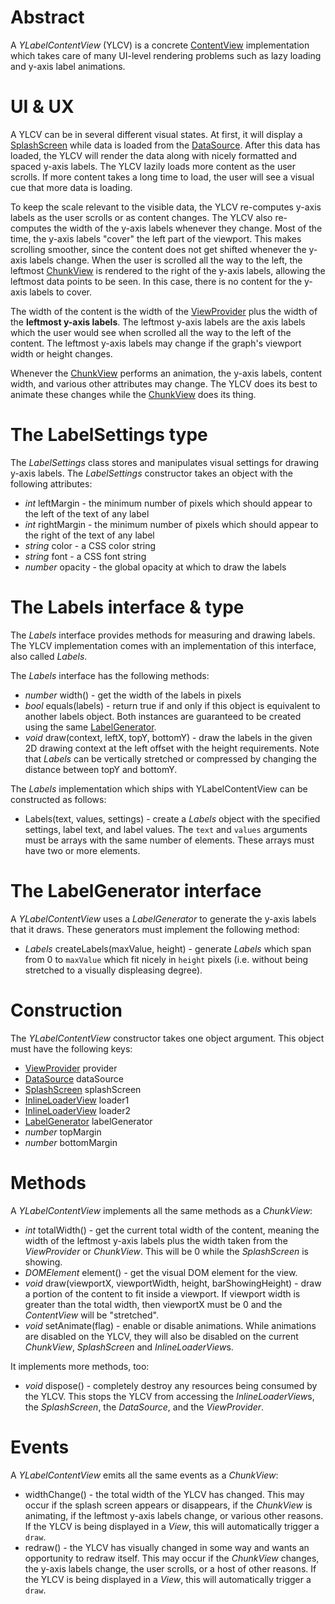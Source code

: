 # Abstract

A *YLabelContentView* (YLCV) is a concrete [ContentView](CONTENT_VIEW.md) implementation which takes care of many UI-level rendering problems such as lazy loading and y-axis label animations.

# UI & UX

A YLCV can be in several different visual states. At first, it will display a [SplashScreen](SPLASH_SCREEN.md) while data is loaded from the [DataSource](DATA_SOURCE.md). After this data has loaded, the YLCV will render the data along with nicely formatted and spaced y-axis labels. The YLCV lazily loads more content as the user scrolls. If more content takes a long time to load, the user will see a visual cue that more data is loading.

To keep the scale relevant to the visible data, the YLCV re-computes y-axis labels as the user scrolls or as content changes. The YLCV also re-computes the width of the y-axis labels whenever they change. Most of the time, the y-axis labels "cover" the left part of the viewport. This makes scrolling smoother, since the content does not get shifted whenever the y-axis labels change. When the user is scrolled all the way to the left, the leftmost [ChunkView](CHUNK_VIEW.md) is rendered to the right of the y-axis labels, allowing the leftmost data points to be seen. In this case, there is no content for the y-axis labels to cover.

The width of the content is the width of the [ViewProvider](VIEW_PROVIDER.md) plus the width of the **leftmost y-axis labels**. The leftmost y-axis labels are the axis labels which the user would see when scrolled all the way to the left of the content. The leftmost y-axis labels may change if the graph's viewport width or height changes.

Whenever the [ChunkView](CHUNK_VIEW.md) performs an animation, the y-axis labels, content width, and various other attributes may change. The YLCV does its best to animate these changes while the [ChunkView](CHUNK_VIEW.md) does its thing.

# The LabelSettings type

The *LabelSettings* class stores and manipulates visual settings for drawing y-axis labels. The *LabelSettings* constructor takes an object with the following attributes:

 * *int* leftMargin - the minimum number of pixels which should appear to the left of the text of any label
 * *int* rightMargin - the minimum number of pixels which should appear to the right of the text of any label
 * *string* color - a CSS color string
 * *string* font - a CSS font string
 * *number* opacity - the global opacity at which to draw the labels

# The Labels interface & type

The *Labels* interface provides methods for measuring and drawing labels. The YLCV implementation comes with an implementation of this interface, also called *Labels*.

The *Labels* interface has the following methods:

 * *number* width() - get the width of the labels in pixels
 * *bool* equals(labels) - return true if and only if this object is equivalent to another labels object. Both instances are guaranteed to be created using the same [LabelGenerator](#the-labelgenerator-interface).
 * *void* draw(context, leftX, topY, bottomY) - draw the labels in the given 2D drawing context at the left offset with the height requirements. Note that *Labels* can be vertically stretched or compressed by changing the distance between topY and bottomY.

The *Labels* implementation which ships with YLabelContentView can be constructed as follows:

 * Labels(text, values, settings) - create a *Labels* object with the specified settings, label text, and label values. The `text` and `values` arguments must be arrays with the same number of elements. These arrays must have two or more elements.

# The LabelGenerator interface

A *YLabelContentView* uses a *LabelGenerator* to generate the y-axis labels that it draws. These generators must implement the following method:

 * *Labels* createLabels(maxValue, height) - generate *Labels* which span from 0 to `maxValue` which fit nicely in `height` pixels (i.e. without being stretched to a visually displeasing degree).

# Construction

The *YLabelContentView* constructor takes one object argument. This object must have the following keys:

 * [ViewProvider](VIEW_PROVIDER.md) provider
 * [DataSource](DATA_SOURCE.md) dataSource
 * [SplashScreen](SPLASH_SCREEN.md) splashScreen
 * [InlineLoaderView](INLINE_LOADER_VIEW.md) loader1
 * [InlineLoaderView](INLINE_LOADER_VIEW.md) loader2
 * [LabelGenerator](#the-labelgenerator-interface) labelGenerator
 * *number* topMargin
 * *number* bottomMargin

# Methods

A *YLabelContentView* implements all the same methods as a *ChunkView*:

 * *int* totalWidth() - get the current total width of the content, meaning the width of the leftmost y-axis labels plus the width taken from the *ViewProvider* or *ChunkView*. This will be 0 while the *SplashScreen* is showing.
 * *DOMElement* element() - get the visual DOM element for the view.
 * *void* draw(viewportX, viewportWidth, height, barShowingHeight) - draw a portion of the content to fit inside a viewport. If viewport width is greater than the total width, then viewportX must be 0 and the *ContentView* will be "stretched".
 * *void* setAnimate(flag) - enable or disable animations. While animations are disabled on the YLCV, they will also be disabled on the current *ChunkView*, *SplashScreen* and *InlineLoaderView*s.

It implements more methods, too:

 * *void* dispose() - completely destroy any resources being consumed by the YLCV. This stops the YLCV from accessing the *InlineLoaderView*s, the *SplashScreen*, the *DataSource*, and the *ViewProvider*.

# Events

A *YLabelContentView* emits all the same events as a *ChunkView*:

 * widthChange() - the total width of the YLCV has changed. This may occur if the splash screen appears or disappears, if the *ChunkView* is animating, if the leftmost y-axis labels change, or various other reasons. If the YLCV is being displayed in a *View*, this will automatically trigger a `draw`.
 * redraw() - the YLCV has visually changed in some way and wants an opportunity to redraw itself. This may occur if the *ChunkView* changes, the y-axis labels change, the user scrolls, or a host of other reasons. If the YLCV is being displayed in a *View*, this will automatically trigger a `draw`.
